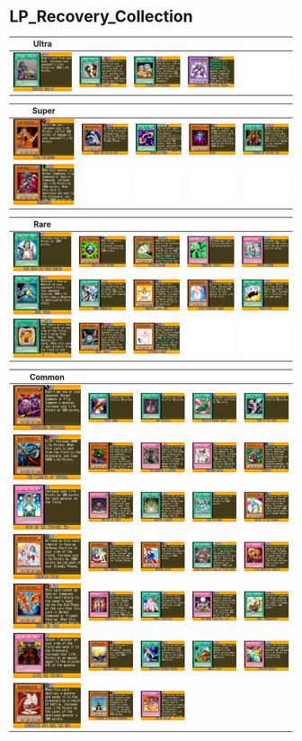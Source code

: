 # LP_Recovery_Collection

|Ultra| | | | |
|---|---|---|---|---|
|[![Upstart Goblin ](../images/WC6-EN/0711-UpstartGoblin-WC6-EN-VG.png)](https://yugipedia.com/wiki/Upstart_Goblin_(World_Championship_2006))|[![Snatch Steal ](../images/WC6-EN/0714-SnatchSteal-WC6-EN-VG.png)](https://yugipedia.com/wiki/Snatch_Steal_(World_Championship_2006))|[![Emergency Provisions ](../images/WC6-EN/1046-EmergencyProvisions-WC6-EN-VG.png)](https://yugipedia.com/wiki/Emergency_Provisions_(World_Championship_2006))|[![Elemental Hero Steam Healer ](../images/WC6-EN/2000-ElementalHeroSteamHealer-WC6-EN-VG.png)](https://yugipedia.com/wiki/Elemental_Hero_Steam_Healer_(World_Championship_2006))|![Blank](../images/Blank.png)|

|Super| | | | |
|---|---|---|---|---|
|[![Fire Princess ](../images/WC6-EN/0916-FirePrincess-WC6-EN-VG.png)](https://yugipedia.com/wiki/Fire_Princess_(World_Championship_2006))|[![Marie the Fallen One ](../images/WC6-EN/0925-MarietheFallenOne-WC6-EN-VG.png)](https://yugipedia.com/wiki/Marie_the_Fallen_One_(World_Championship_2006))|[![Cestus of Dagla ](../images/WC6-EN/1053-CestusofDagla-WC6-EN-VG.png)](https://yugipedia.com/wiki/Cestus_of_Dagla_(World_Championship_2006))|[![Zolga ](../images/WC6-EN/1058-Zolga-WC6-EN-VG.png)](https://yugipedia.com/wiki/Zolga_(World_Championship_2006))|[![Poison of the Old Man ](../images/WC6-EN/1239-PoisonoftheOldMan-WC6-EN-VG.png)](https://yugipedia.com/wiki/Poison_of_the_Old_Man_(World_Championship_2006))|
|[![Granadora ](../images/WC6-EN/1305-Granadora-WC6-EN-VG.png)](https://yugipedia.com/wiki/Granadora_(World_Championship_2006))|![Blank](../images/Blank.png)|![Blank](../images/Blank.png)|![Blank](../images/Blank.png)|![Blank](../images/Blank.png)|

|Rare| | | | |
|---|---|---|---|---|
|[![Dian Keto the Cure Master ](../images/WC6-EN/0304-DianKetotheCureMaster-WC6-EN-VG.png)](https://yugipedia.com/wiki/Dian_Keto_the_Cure_Master_(World_Championship_2006))|[![Skull-Mark Ladybug ](../images/WC6-EN/0626-SkullMarkLadybug-WC6-EN-VG.png)](https://yugipedia.com/wiki/Skull-Mark_Ladybug_(World_Championship_2006))|[![Nimble Momonga ](../images/WC6-EN/0736-NimbleMomonga-WC6-EN-VG.png)](https://yugipedia.com/wiki/Nimble_Momonga_(World_Championship_2006))|[![Enchanted Javelin ](../images/WC6-EN/0795-EnchantedJavelin-WC6-EN-VG.png)](https://yugipedia.com/wiki/Enchanted_Javelin_(World_Championship_2006))|[![Solemn Wishes ](../images/WC6-EN/0880-SolemnWishes-WC6-EN-VG.png)](https://yugipedia.com/wiki/Solemn_Wishes_(World_Championship_2006))|
|[![Soul Taker ](../images/WC6-EN/1348-SoulTaker-WC6-EN-VG.png)](https://yugipedia.com/wiki/Soul_Taker_(World_Championship_2006))|[![Soul Absorption ](../images/WC6-EN/1435-SoulAbsorption-WC6-EN-VG.png)](https://yugipedia.com/wiki/Soul_Absorption_(World_Championship_2006))|[![Guardian Angel Joan ](../images/WC6-EN/1475-GuardianAngelJoan-WC6-EN-VG.png)](https://yugipedia.com/wiki/Guardian_Angel_Joan_(World_Championship_2006))|[![White Magician Pikeru ](../images/WC6-EN/1538-WhiteMagicianPikeru-WC6-EN-VG.png)](https://yugipedia.com/wiki/White_Magician_Pikeru_(World_Championship_2006))|[![Mystik Wok ](../images/WC6-EN/1541-MystikWok-WC6-EN-VG.png)](https://yugipedia.com/wiki/Mystik_Wok_(World_Championship_2006))|
|[![7 ](../images/WC6-EN/1595-7-WC6-EN-VG.png)](https://yugipedia.com/wiki/7_(World_Championship_2006))|[![Brain Jacker ](../images/WC6-EN/1784-BrainJacker-WC6-EN-VG.png)](https://yugipedia.com/wiki/Brain_Jacker_(World_Championship_2006))|[![Princess Pikeru ](../images/WC6-EN/2048-PrincessPikeru-WC6-EN-VG.png)](https://yugipedia.com/wiki/Princess_Pikeru_(World_Championship_2006))|![Blank](../images/Blank.png)|![Blank](../images/Blank.png)|

|Common| | | | |
|---|---|---|---|---|
|[![Mysterious Puppeteer ](../images/WC6-EN/0160-MysteriousPuppeteer-WC6-EN-VG.png)](https://yugipedia.com/wiki/Mysterious_Puppeteer_(World_Championship_2006))|[![Mooyan Curry ](../images/WC6-EN/0300-MooyanCurry-WC6-EN-VG.png)](https://yugipedia.com/wiki/Mooyan_Curry_(World_Championship_2006))|[![Red Medicine ](../images/WC6-EN/0301-RedMedicine-WC6-EN-VG.png)](https://yugipedia.com/wiki/Red_Medicine_(World_Championship_2006))|[![Goblin's Secret Remedy ](../images/WC6-EN/0302-GoblinsSecretRemedy-WC6-EN-VG.png)](https://yugipedia.com/wiki/Goblin%27s_Secret_Remedy_(World_Championship_2006))|[![Soul of the Pure ](../images/WC6-EN/0303-SoulofthePure-WC6-EN-VG.png)](https://yugipedia.com/wiki/Soul_of_the_Pure_(World_Championship_2006))|
|[![The Immortal of Thunder ](../images/WC6-EN/0390-TheImmortalofThunder-WC6-EN-VG.png)](https://yugipedia.com/wiki/The_Immortal_of_Thunder_(World_Championship_2006))|[![Griggle ](../images/WC6-EN/0456-Griggle-WC6-EN-VG.png)](https://yugipedia.com/wiki/Griggle_(World_Championship_2006))|[![Bad Reaction to Simochi ](../images/WC6-EN/0559-BadReactiontoSimochi-WC6-EN-VG.png)](https://yugipedia.com/wiki/Bad_Reaction_to_Simochi_(World_Championship_2006))|[![Numinous Healer ](../images/WC6-EN/0755-NuminousHealer-WC6-EN-VG.png)](https://yugipedia.com/wiki/Numinous_Healer_(World_Championship_2006))|[![Kiseitai ](../images/WC6-EN/0780-Kiseitai-WC6-EN-VG.png)](https://yugipedia.com/wiki/Kiseitai_(World_Championship_2006))|
|[![Gift of The Mystical Elf ](../images/WC6-EN/0790-GiftofTheMysticalElf-WC6-EN-VG.png)](https://yugipedia.com/wiki/Gift_of_The_Mystical_Elf_(World_Championship_2006))|[![The Eye of Truth ](../images/WC6-EN/0791-TheEyeofTruth-WC6-EN-VG.png)](https://yugipedia.com/wiki/The_Eye_of_Truth_(World_Championship_2006))|[![Sebek's Blessing ](../images/WC6-EN/0804-SebeksBlessing-WC6-EN-VG.png)](https://yugipedia.com/wiki/Sebek%27s_Blessing_(World_Championship_2006))|[![Rain of Mercy ](../images/WC6-EN/0906-RainofMercy-WC6-EN-VG.png)](https://yugipedia.com/wiki/Rain_of_Mercy_(World_Championship_2006))|[![Spirit of the Breeze ](../images/WC6-EN/0917-SpiritoftheBreeze-WC6-EN-VG.png)](https://yugipedia.com/wiki/Spirit_of_the_Breeze_(World_Championship_2006))|
|[![Dancing Fairy ](../images/WC6-EN/0918-DancingFairy-WC6-EN-VG.png)](https://yugipedia.com/wiki/Dancing_Fairy_(World_Championship_2006))|[![Cure Mermaid ](../images/WC6-EN/0920-CureMermaid-WC6-EN-VG.png)](https://yugipedia.com/wiki/Cure_Mermaid_(World_Championship_2006))|[![Hysteric Fairy ](../images/WC6-EN/0921-HystericFairy-WC6-EN-VG.png)](https://yugipedia.com/wiki/Hysteric_Fairy_(World_Championship_2006))|[![Dark Magician's Tome of Black Magic ](../images/WC6-EN/0938-DarkMagiciansTomeofBlackMagic-WC6-EN-VG.png)](https://yugipedia.com/wiki/Dark_Magician%27s_Tome_of_Black_Magic_(World_Championship_2006))|[![Life Absorbing Machine ](../images/WC6-EN/1011-LifeAbsorbingMachine-WC6-EN-VG.png)](https://yugipedia.com/wiki/Life_Absorbing_Machine_(World_Championship_2006))|
|[![Fushi No Tori ](../images/WC6-EN/1073-FushiNoTori-WC6-EN-VG.png)](https://yugipedia.com/wiki/Fushi_No_Tori_(World_Championship_2006))|[![Nutrient Z ](../images/WC6-EN/1090-NutrientZ-WC6-EN-VG.png)](https://yugipedia.com/wiki/Nutrient_Z_(World_Championship_2006))|[![Spell Absorption ](../images/WC6-EN/1259-SpellAbsorption-WC6-EN-VG.png)](https://yugipedia.com/wiki/Spell_Absorption_(World_Championship_2006))|[![The Spell Absorbing Life ](../images/WC6-EN/1301-TheSpellAbsorbingLife-WC6-EN-VG.png)](https://yugipedia.com/wiki/The_Spell_Absorbing_Life_(World_Championship_2006))|[![Token Thanksgiving ](../images/WC6-EN/1341-TokenThanksgiving-WC6-EN-VG.png)](https://yugipedia.com/wiki/Token_Thanksgiving_(World_Championship_2006))|
|[![Altar for Tribute ](../images/WC6-EN/1387-AltarforTribute-WC6-EN-VG.png)](https://yugipedia.com/wiki/Altar_for_Tribute_(World_Championship_2006))|[![Burning Algae ](../images/WC6-EN/1454-BurningAlgae-WC6-EN-VG.png)](https://yugipedia.com/wiki/Burning_Algae_(World_Championship_2006))|[![Gryphon's Feather Duster ](../images/WC6-EN/1479-GryphonsFeatherDuster-WC6-EN-VG.png)](https://yugipedia.com/wiki/Gryphon%27s_Feather_Duster_(World_Championship_2006))|[![Goblin Thief ](../images/WC6-EN/1546-GoblinThief-WC6-EN-VG.png)](https://yugipedia.com/wiki/Goblin_Thief_(World_Championship_2006))|[![Draining Shield ](../images/WC6-EN/1554-DrainingShield-WC6-EN-VG.png)](https://yugipedia.com/wiki/Draining_Shield_(World_Championship_2006))|
|[![Absorbing Kid from the Sky ](../images/WC6-EN/1578-AbsorbingKidfromtheSky-WC6-EN-VG.png)](https://yugipedia.com/wiki/Absorbing_Kid_from_the_Sky_(World_Championship_2006))|[![Elephant Statue of Blessing ](../images/WC6-EN/1579-ElephantStatueofBlessing-WC6-EN-VG.png)](https://yugipedia.com/wiki/Elephant_Statue_of_Blessing_(World_Championship_2006))|[![Option Hunter ](../images/WC6-EN/2067-OptionHunter-WC6-EN-VG.png)](https://yugipedia.com/wiki/Option_Hunter_(World_Championship_2006))